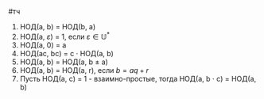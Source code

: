 #тч 
1. НОД(a, b) = НОД(b, a)
2. НОД(a, $\varepsilon$) = 1, если $\varepsilon \in \mathbb{U}^*$
3. НОД(a, 0) = a
4. НОД(ac, bc) = c $\cdot$ НОД(a, b)
5. НОД(a, b) = НОД(a, b $\pm$ a)
6. НОД(a, b) = НОД(a, r), если $b = aq + r$
7. Пусть НОД(a, c) = 1 - взаимно-простые, тогда НОД(a, b $\cdot$ c) = НОД(a, b)